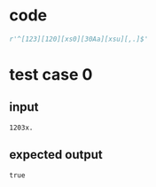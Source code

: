 # code
```python
r'^[123][120][xs0][30Aa][xsu][,.]$'
```

# test case 0
## input
```
1203x.
```

## expected output
```
true
```
